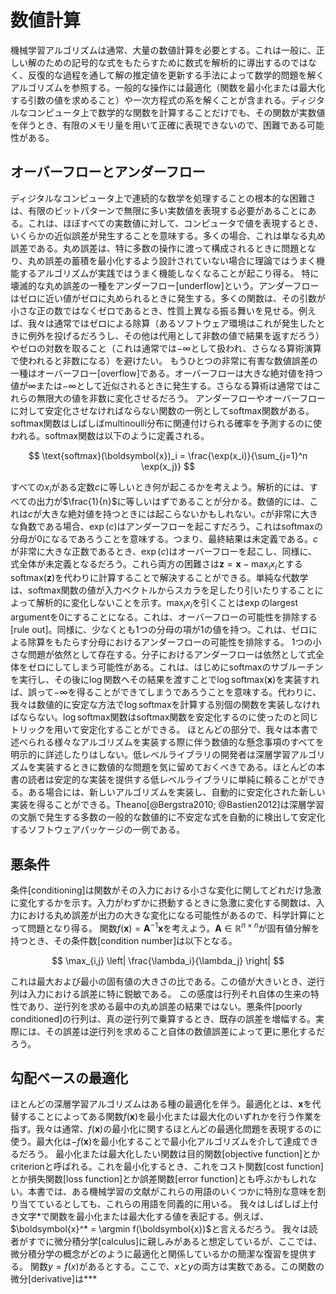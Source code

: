 # 数値計算

機械学習アルゴリズムは通常、大量の数値計算を必要とする。これは一般に、正しい解のための記号的な式をもたらすために数式を解析的に導出するのではなく、反復的な過程を通して解の推定値を更新する手法によって数学的問題を解くアルゴリズムを参照する。一般的な操作には最適化（関数を最小化または最大化する引数の値を求めること）や一次方程式の系を解くことが含まれる。ディジタルなコンピュータ上で数学的な関数を計算することだけでも、その関数が実数値を伴うとき、有限のメモリ量を用いて正確に表現できないので、困難である可能性がある。

## オーバーフローとアンダーフロー

ディジタルなコンピュータ上で連続的な数学を処理することの根本的な困難さは、有限のビットパターンで無限に多い実数値を表現する必要があることにある。これは、ほぼすべての実数値に対して、コンピュータで値を表現するとき、いくらかの近似誤差が発生することを意味する。多くの場合、これは単なる丸め誤差である。丸め誤差は、特に多数の操作に渡って構成されるときに問題となり、丸め誤差の蓄積を最小化するよう設計されていない場合に理論ではうまく機能するアルゴリズムが実践ではうまく機能しなくなることが起こり得る。
特に壊滅的な丸め誤差の一種をアンダーフロー[underflow]という。アンダーフローはゼロに近い値がゼロに丸められるときに発生する。多くの関数は、その引数が小さな正の数ではなくゼロであるとき、性質上異なる振る舞いを見せる。例えば、我々は通常ではゼロによる除算（あるソフトウェア環境はこれが発生したときに例外を投げるだろうし、その他は代用として非数の値で結果を返すだろう）やゼロの対数を取ること（これは通常では$-\infty$として扱われ、さらなる算術演算で使われると非数になる）を避けたい。
もうひとつの非常に有害な数値誤差の一種はオーバーフロー[overflow]である。オーバーフローは大きな絶対値を持つ値が$\infty$または$-\infty$として近似されるときに発生する。さらなる算術は通常ではこれらの無限大の値を非数に変化させるだろう。
アンダーフローやオーバーフローに対して安定化させなければならない関数の一例としてsoftmax関数がある。softmax関数はしばしばmultinoulli分布に関連付けられる確率を予測するのに使われる。softmax関数は以下のように定義される。

$$
\text{softmax}(\boldsymbol{x})_i = \frac{\exp(x_i)}{\sum_{j=1}^n \exp(x_j)}
$$

すべての$x_i$がある定数$c$に等しいとき何が起こるかを考えよう。解析的には、すべての出力が$\frac{1}{n}$に等しいはずであることが分かる。数値的には、これは$c$が大きな絶対値を持つときには起こらないかもしれない。$c$が非常に大きな負数である場合、$\exp(c)$はアンダーフローを起こすだろう。これはsoftmaxの分母が$0$になるであろうことを意味する。つまり、最終結果は未定義である。$c$が非常に大きな正数であるとき、$\exp(c)$はオーバーフローを起こし、同様に、式全体が未定義となるだろう。これら両方の困難さは$\boldsymbol{z} = \boldsymbol{x} - \max_i x_i$とする$\text{softmax}(\boldsymbol{z})$を代わりに計算することで解決することができる。単純な代数学は、softmax関数の値が入力ベクトルからスカラを足したり引いたりすることによって解析的に変化しないことを示す。$\max_i x_i$を引くことは$\exp$のlargest argumentを$0$にすることになる。これは、オーバーフローの可能性を排除する[rule out]。同様に、少なくとも1つの分母の項が$1$の値を持つ。これは、ゼロによる除算をもたらす分母におけるアンダーフローの可能性を排除する。
1つの小さな問題が依然として存在する。分子におけるアンダーフローは依然として式全体をゼロにしてしまう可能性がある。これは、はじめにsoftmaxのサブルーチンを実行し、その後に$\log$関数へその結果を渡すことで$\log \text{softmax}(\boldsymbol{x})$を実装すれば、誤って$-\infty$を得ることができてしまうであろうことを意味する。代わりに、我々は数値的に安定な方法で$\log \text{softmax}$を計算する別個の関数を実装しなければならない。$\log \text{softmax}$関数はsoftmax関数を安定化するのに使ったのと同じトリックを用いて安定化することができる。
ほとんどの部分で、我々は本書で述べられる様々なアルゴリズムを実装する際に伴う数値的な懸念事項のすべてを明示的に詳述したりはしない。低レベルライブラリの開発者は深層学習アルゴリズムを実装するときに数値的な問題を気に留めておくべきである。ほとんどの本書の読者は安定的な実装を提供する低レベルライブラリに単純に頼ることができる。ある場合には、新しいアルゴリズムを実装し、自動的に安定化された新しい実装を得ることができる。Theano[@Bergstra2010; @Bastien2012]は深層学習の文脈で発生する多数の一般的な数値的に不安定な式を自動的に検出して安定化するソフトウェアパッケージの一例である。

## 悪条件

条件[conditioning]は関数がその入力における小さな変化に関してどれだけ急激に変化するかを示す。入力がわずかに摂動するときに急激に変化する関数は、入力における丸め誤差が出力の大きな変化になる可能性があるので、科学計算にとって問題となり得る。
関数$f(\boldsymbol{x}) = \boldsymbol{A}^{-1} \boldsymbol{x}$を考えよう。$\boldsymbol{A} \in \mathbb{R}^{n \times n}$が固有値分解を持つとき、その条件数[condition number]は以下となる。

$$
\max_{i,j} \left| \frac{\lambda_i}{\lambda_j} \right|
$$

これは最大および最小の固有値の大きさの比である。この値が大きいとき、逆行列は入力における誤差に特に鋭敏である。
この感度は行列それ自体の生来の特性であり、逆行列を求める最中の丸め誤差の結果ではない。悪条件[poorly conditioned]の行列は、真の逆行列で乗算するとき、既存の誤差を増幅する。実際には、その誤差は逆行列を求めること自体の数値誤差によって更に悪化するだろう。

## 勾配ベースの最適化

ほとんどの深層学習アルゴリズムはある種の最適化を伴う。最適化とは、$\boldsymbol{x}$を代替することによってある関数$f(\boldsymbol{x})$を最小化または最大化のいずれかを行う作業を指す。我々は通常、$f(\boldsymbol{x})$の最小化に関するほとんどの最適化問題を表現するのに使う。最大化は$-f(\boldsymbol{x})$を最小化することで最小化アルゴリズムを介して達成できるだろう。
最小化または最大化したい関数は目的関数[objective function]とかcriterionと呼ばれる。これを最小化するとき、これをコスト関数[cost function]とか損失関数[loss function]とか誤差関数[error function]とも呼ぶかもしれない。本書では、ある機械学習の文献がこれらの用語のいくつかに特別な意味を割り当てているとしても、これらの用語を同義的に用いる。
我々はしばしば上付き文字$*$で関数を最小化または最大化する値を表記する。例えば、$\boldsymbol{x}^* = \argmin f(\boldsymbol{x})$と言えるだろう。
我々は読者がすでに微分積分学[calculus]に親しみがあると想定しているが、ここでは、微分積分学の概念がどのように最適化と関係しているかの簡潔な復習を提供する。
関数$y = f(x)$があるとする。ここで、$x$と$y$の両方は実数である。この関数の微分[derivative]は***
